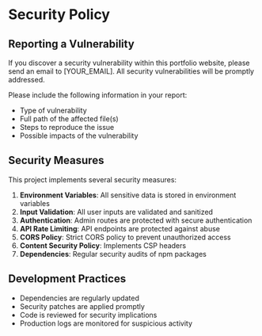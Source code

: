 # Security Policy

## Reporting a Vulnerability

If you discover a security vulnerability within this portfolio website, please send an email to [YOUR_EMAIL]. All security vulnerabilities will be promptly addressed.

Please include the following information in your report:
- Type of vulnerability
- Full path of the affected file(s)
- Steps to reproduce the issue
- Possible impacts of the vulnerability

## Security Measures

This project implements several security measures:

1. **Environment Variables**: All sensitive data is stored in environment variables
2. **Input Validation**: All user inputs are validated and sanitized
3. **Authentication**: Admin routes are protected with secure authentication
4. **API Rate Limiting**: API endpoints are protected against abuse
5. **CORS Policy**: Strict CORS policy to prevent unauthorized access
6. **Content Security Policy**: Implements CSP headers
7. **Dependencies**: Regular security audits of npm packages

## Development Practices

- Dependencies are regularly updated
- Security patches are applied promptly
- Code is reviewed for security implications
- Production logs are monitored for suspicious activity
